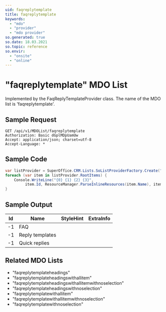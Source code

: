 ```yaml
---
uid: faqreplytemplate
title: faqreplytemplate
keywords:
  - "mdo"
  - "provider"
  - "mdo provider"
so.generated: true
so.date: 18.03.2021
so.topic: reference
so.envir:
  - "onsite"
  - "online"
---
```


# "faqreplytemplate" MDO List




Implemented by the <see cref="T:SuperOffice.CRM.Lists.FaqReplyTemplateProvider">FaqReplyTemplateProvider</see> class.
The name of the MDO list is 'faqreplytemplate'.




## Sample Request

```http!
GET /api/v1/MDOList/faqreplytemplate
Authorization: Basic dGplMDpUamUw
Accept: application/json; charset=utf-8
Accept-Language: *

```

## Sample Code
```cs
var listProvider = SuperOffice.CRM.Lists.SoListProviderFactory.Create("faqreplytemplate", forceFlatList: true);
foreach (var item in listProvider.RootItems) {
    Console.WriteLine("{0} {1} {2} {3}", 
         item.Id, ResourceManager.ParseInlineResources(item.Name), item.StyleHint, item.ExtraInfo);
}
```

## Sample Output

|Id   | Name  |StyleHint|ExtraInfo |
| --- | ----- | ------- | -------- |
|-1|FAQ|||
|-1|Reply templates|||
|-1|Quick replies|||


## Related MDO Lists

* "faqreplytemplateheadings"
* "faqreplytemplateheadingswithallitem"
* "faqreplytemplateheadingswithallitemwithnoselection"
* "faqreplytemplateheadingswithnoselection"
* "faqreplytemplatewithallitem"
* "faqreplytemplatewithallitemwithnoselection"
* "faqreplytemplatewithnoselection"
